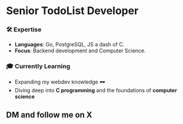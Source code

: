 # Senior TodoList Developer

### **🛠️ Expertise**
- **Languages**: Go, PostgreSQL, JS a dash of C.  
- **Focus**: Backend development and Computer Science.  

### **🎓 Currently Learning**
- Expanding my webdev knowledge 🕶️  
- Diving deep into **C programming** and the foundations of **computer science**

## DM and follow me on X   
